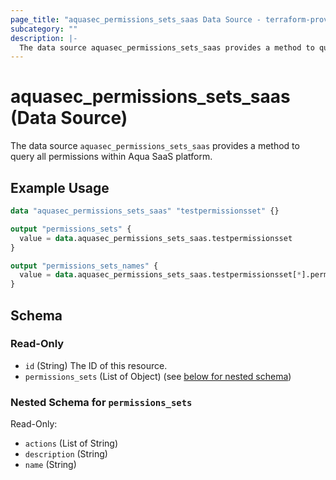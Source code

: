 ```yaml
---
page_title: "aquasec_permissions_sets_saas Data Source - terraform-provider-aquasec"
subcategory: ""
description: |-
  The data source aquasec_permissions_sets_saas provides a method to query all permissions within Aqua SaaS platform.
---
```


# aquasec_permissions_sets_saas (Data Source)

The data source `aquasec_permissions_sets_saas` provides a method to query all permissions within Aqua SaaS platform.

## Example Usage

```terraform
data "aquasec_permissions_sets_saas" "testpermissionsset" {}

output "permissions_sets" {
  value = data.aquasec_permissions_sets_saas.testpermissionsset
}

output "permissions_sets_names" {
  value = data.aquasec_permissions_sets_saas.testpermissionsset[*].permissions_sets[*].name
}
```

## Schema

### Read-Only

- `id` (String) The ID of this resource.
- `permissions_sets` (List of Object) (see [below for nested schema](#nestedatt--permissions_sets))

<a id="nestedatt--permissions_sets"></a>
### Nested Schema for `permissions_sets`

Read-Only:

- `actions` (List of String)
- `description` (String)
- `name` (String)